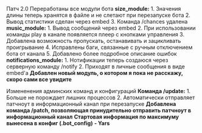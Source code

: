Патч 2.0
Переработаны все модули бота
    **size_module:**
        1. Значения длины теперь хранятся в файле и не слетают при перезапуске бота
        2. Вывод статистики сделан через embed
        3. Команда /chances удалена
    **music_module:**
        1. Вывод сообщений через embed
        2. При использовании команды play в канале появляется плеер с кнопками управления
        3. Добавлена возможность пропускать, останавивать и зацикливать проигрывание
        4. Исправлены баги, связанные с ручным отключением бота от канала
        5. Добавлено более подробное описание ошибок
    **notifications_module:**
        1. Нотификации теперь создаюся через серверную команду /notify
        2. Приходят в личные сообщения в виде embed'а
    **Добавлен новый модуль, о котором я пока не расскажу, скоро сами все увидите**

Измененения админских команд и конфигураций
    **Команда /update:**
        1. Больше не порождает лишних процессов
        2. Автоматически отправляет патчноут в информационный канал при перезапуске
    **Добавлена команда /patch, позволяющая принудительно отправить патчноут в информационный канал**
    **Стартовая информация по максимуму вынесена в конфиг (.bot_config)**
**- Yars** 